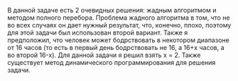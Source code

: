 В данной задаче есть 2 очевидных решения: жадным алгоритмом и методом полного перебора. Проблема жадного алгоритма в том, что не во всех случаях он дает нужный результат, что,
конечно, плохо, поэтому для этой задачи был использован второй вариант. Также я предположил, что человек может бодрствовать в некотором диапазоне от 16 часов (то есть в первый
день бодрствовать не 16, а 16+x часов, а во второй 16-x). Для данной задачи я решил взять x = 2.
Также существует метод динамического программирования для решения задачи.
